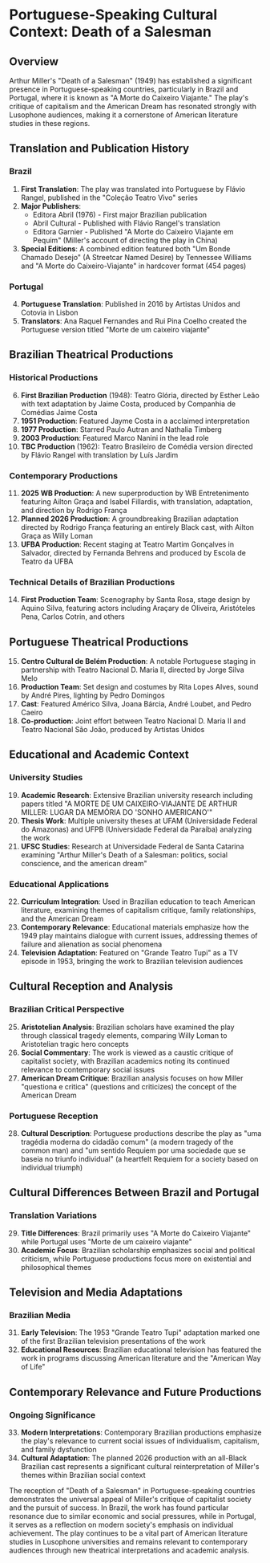 # Portuguese-Speaking Cultural Context: Death of a Salesman

## Overview
Arthur Miller's "Death of a Salesman" (1949) has established a significant presence in Portuguese-speaking countries, particularly in Brazil and Portugal, where it is known as "A Morte do Caixeiro Viajante." The play's critique of capitalism and the American Dream has resonated strongly with Lusophone audiences, making it a cornerstone of American literature studies in these regions.

## Translation and Publication History

### Brazil
1. **First Translation**: The play was translated into Portuguese by Flávio Rangel, published in the "Coleção Teatro Vivo" series
2. **Major Publishers**:
   - Editora Abril (1976) - First major Brazilian publication
   - Abril Cultural - Published with Flávio Rangel's translation
   - Editora Garnier - Published "A Morte do Caixeiro Viajante em Pequim" (Miller's account of directing the play in China)
3. **Special Editions**: A combined edition featured both "Um Bonde Chamado Desejo" (A Streetcar Named Desire) by Tennessee Williams and "A Morte do Caixeiro-Viajante" in hardcover format (454 pages)

### Portugal
4. **Portuguese Translation**: Published in 2016 by Artistas Unidos and Cotovia in Lisbon
5. **Translators**: Ana Raquel Fernandes and Rui Pina Coelho created the Portuguese version titled "Morte de um caixeiro viajante"

## Brazilian Theatrical Productions

### Historical Productions
6. **First Brazilian Production** (1948): Teatro Glória, directed by Esther Leão with text adaptation by Jaime Costa, produced by Companhia de Comédias Jaime Costa
7. **1951 Production**: Featured Jayme Costa in a acclaimed interpretation
8. **1977 Production**: Starred Paulo Autran and Nathalia Timberg
9. **2003 Production**: Featured Marco Nanini in the lead role
10. **TBC Production** (1962): Teatro Brasileiro de Comédia version directed by Flávio Rangel with translation by Luís Jardim

### Contemporary Productions
11. **2025 WB Production**: A new superproduction by WB Entretenimento featuring Ailton Graça and Isabel Fillardis, with translation, adaptation, and direction by Rodrigo França
12. **Planned 2026 Production**: A groundbreaking Brazilian adaptation directed by Rodrigo França featuring an entirely Black cast, with Ailton Graça as Willy Loman
13. **UFBA Production**: Recent staging at Teatro Martim Gonçalves in Salvador, directed by Fernanda Behrens and produced by Escola de Teatro da UFBA

### Technical Details of Brazilian Productions
14. **First Production Team**: Scenography by Santa Rosa, stage design by Aquino Silva, featuring actors including Araçary de Oliveira, Aristóteles Pena, Carlos Cotrin, and others

## Portuguese Theatrical Productions

15. **Centro Cultural de Belém Production**: A notable Portuguese staging in partnership with Teatro Nacional D. Maria II, directed by Jorge Silva Melo
16. **Production Team**: Set design and costumes by Rita Lopes Alves, sound by André Pires, lighting by Pedro Domingos
17. **Cast**: Featured Américo Silva, Joana Bárcia, André Loubet, and Pedro Caeiro
18. **Co-production**: Joint effort between Teatro Nacional D. Maria II and Teatro Nacional São João, produced by Artistas Unidos

## Educational and Academic Context

### University Studies
19. **Academic Research**: Extensive Brazilian university research including papers titled "A MORTE DE UM CAIXEIRO-VIAJANTE DE ARTHUR MILLER: LUGAR DA MEMÓRIA DO 'SONHO AMERICANO'"
20. **Thesis Work**: Multiple university theses at UFAM (Universidade Federal do Amazonas) and UFPB (Universidade Federal da Paraíba) analyzing the work
21. **UFSC Studies**: Research at Universidade Federal de Santa Catarina examining "Arthur Miller's Death of a Salesman: politics, social conscience, and the american dream"

### Educational Applications
22. **Curriculum Integration**: Used in Brazilian education to teach American literature, examining themes of capitalism critique, family relationships, and the American Dream
23. **Contemporary Relevance**: Educational materials emphasize how the 1949 play maintains dialogue with current issues, addressing themes of failure and alienation as social phenomena
24. **Television Adaptation**: Featured on "Grande Teatro Tupi" as a TV episode in 1953, bringing the work to Brazilian television audiences

## Cultural Reception and Analysis

### Brazilian Critical Perspective
25. **Aristotelian Analysis**: Brazilian scholars have examined the play through classical tragedy elements, comparing Willy Loman to Aristotelian tragic hero concepts
26. **Social Commentary**: The work is viewed as a caustic critique of capitalist society, with Brazilian academics noting its continued relevance to contemporary social issues
27. **American Dream Critique**: Brazilian analysis focuses on how Miller "questiona e critica" (questions and criticizes) the concept of the American Dream

### Portuguese Reception
28. **Cultural Description**: Portuguese productions describe the play as "uma tragédia moderna do cidadão comum" (a modern tragedy of the common man) and "um sentido Requiem por uma sociedade que se baseia no triunfo individual" (a heartfelt Requiem for a society based on individual triumph)

## Cultural Differences Between Brazil and Portugal

### Translation Variations
29. **Title Differences**: Brazil primarily uses "A Morte do Caixeiro Viajante" while Portugal uses "Morte de um caixeiro viajante"
30. **Academic Focus**: Brazilian scholarship emphasizes social and political criticism, while Portuguese productions focus more on existential and philosophical themes

## Television and Media Adaptations

### Brazilian Media
31. **Early Television**: The 1953 "Grande Teatro Tupi" adaptation marked one of the first Brazilian television presentations of the work
32. **Educational Resources**: Brazilian educational television has featured the work in programs discussing American literature and the "American Way of Life"

## Contemporary Relevance and Future Productions

### Ongoing Significance
33. **Modern Interpretations**: Contemporary Brazilian productions emphasize the play's relevance to current social issues of individualism, capitalism, and family dysfunction
34. **Cultural Adaptation**: The planned 2026 production with an all-Black Brazilian cast represents a significant cultural reinterpretation of Miller's themes within Brazilian social context

The reception of "Death of a Salesman" in Portuguese-speaking countries demonstrates the universal appeal of Miller's critique of capitalist society and the pursuit of success. In Brazil, the work has found particular resonance due to similar economic and social pressures, while in Portugal, it serves as a reflection on modern society's emphasis on individual achievement. The play continues to be a vital part of American literature studies in Lusophone universities and remains relevant to contemporary audiences through new theatrical interpretations and academic analysis.